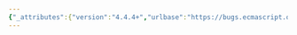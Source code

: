 ```yaml
---
{"_attributes":{"version":"4.4.4+","urlbase":"https://bugs.ecmascript.org/","maintainer":"dherman@mozilla.com"},"bug":{"bug_id":68,"creation_ts":"2011-03-14 12:35:00 -0700","short_desc":"XML results file has a scrollbar that may be longer than the tab’s scrollbar","delta_ts":"2011-05-10 13:11:35 -0700","product":"Test262","component":"Test262 website","version":"unspecified","rep_platform":"All","op_sys":"All","bug_status":"CONFIRMED","priority":"Low","bug_severity":"minor","everconfirmed":true,"reporter":{"uid":"dfugate","name":"Dave Fugate"},"assigned_to":{"uid":"dfugate","name":"Dave Fugate"},"long_desc":{"commentid":151,"comment_count":0,"who":{"uid":"dfugate","name":"Dave Fugate"},"bug_when":"2011-03-14 12:35:32 -0700","thetext":"This is kind of awkward if you’re not running IE maximized."}}}
---
```

